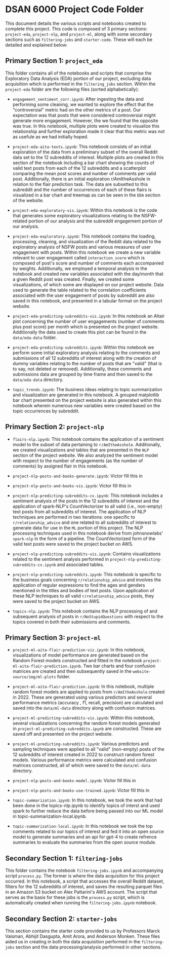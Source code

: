 # DSAN 6000 Project Code Folder

This document details the various scripts and notebooks created to complete this project. This code is composed of 3 primary sections: `project-eda`, `project-nlp`, and `project-ml`, along with some secondary sections such as `filtering-jobs` and `starter-code`. These will each be detailed and explained below:

## Primary Section 1: `project_eda`

This folder contains all of the notebooks and scripts that comprise the Exploratory Data Analysis (EDA) portion of our project, excluding data acquisition which is performed in the `filtering_jobs` section. Within the `project-eda` folder are the following files (sorted alphabetically):

* `engagement_sentiment_corr.ipynb`: After ingesting the data and performing some cleaning, we wanted to explore the effect that the "controversial" metric had on the other metrics of a post. Our expectation was that posts that were considered controversial might generate more engagement. However, the we found that the opposite was true. In this notebook, multiple plots were created to visualize this relationship and further exploration made it clear that this metric was not as usefule as we had initially hoped.

* `project-eda-aita-texts.ipynb`: This notebook consists of an initial exploration of the data from a preliminary subset of the overall Reddit data set to the 12 subreddits of interest. Multiple plots are created in this section of the notebook including a bar chart showing the counts of valid text posts from each of the 12 subreddits and a scatterplot comparing the mean post scores and number of comments per valid post. Additionally, there is an initial exploration r/AmItheAsshole in relation to the flair prediction task. The data are subsetted to this subreddit and the number of occurrences of each of these flairs is visualized in a bar chart and treemap as can be seen in the `EDA` section of the website.

* `project-eda-exploratory-vis.ipynb`: Within this notebook is the code that generates some exploratory visualizations relating to the NSFW-related portion of our analysis and the subreddit engagement portion of our analysis.

* `project-eda-exploratory.ipynb`: This notebook contains the loading, processing, cleaning, and visualization of the Reddit data related to the exploratory analysis of NSFW posts and various measures of user engagement with posts. Within this notebook we create a new variable relevant to user engagement called `interaction_score` which is composed of post's score and number of comments each accompanied by weights. Additionally, we employed a temporal analysis in the notebook and created new variables associated with the day/month that a given Reddit post was created. Finally, we created some visualizations, of which some are displayed on our project website. Data used to generate the table related to the correlation coefficients associated with the user engagement of posts by subreddit are also saved in this notebook, and presented in a tabular format on the project website.

* `project-eda-predicting-subreddits-vis.ipynb`: In this notebook an Altair plot concerning the number of user engagements (number of comments plus post score) per month which is presented on the project website. Additionally the data used to create this plot can be found in the `data/eda-data` folder.

* `project-eda-predicting-subreddits.ipynb`: Within this notebook we perform some initial exploratory analysis relating to the comments and submissions of all 12 subreddits of interest along with the creation of dummy variables relating to the number of posts that are "valid" (that is to say, not deleted or removed). Additionally, these comments and submissions data are grouped by time frame and then saved to the `data/eda-data` directory.

* `topic_trends.ipynb`: The business ideas relating to topic summarization and visualization are generated in this notebook. A grouped matplotlib bar chart presented on the project website is also generated within this notebook wherein numerous new variables were created based on the topic occurrences by subreddit.

## Primary Section 2: `project-nlp`

* `flairs-nlp.ipynb`: This notebook contains the application of a sentiment model to the subset of data pertaining to `r/AmItheAsshole`. Additionally, we created visualizations and tables that are presented in the `NLP` section of the project website. We also analyzed the sentiment model with respect to the number of engagements (as the number of comments) by assigned flair in this notebook.

* `project-nlp-posts-and-books-generate.ipynb`: Victor fill this in

* `project-nlp-posts-and-books-vis.ipynb`: Victor fill this in

* `project-nlp-predicting-subreddits-cv.ipynb`: This notebook includes a sentiment analysis of the posts in the 12 subreddits of interest and the application of spark-NLP's CountVectorizer to all valid (i.e., non-empty) text posts from all subreddits of interest. The application of NLP techniques are performed in two iterations: one specific to `r/relationship_advice` and one related to all subreddits of interest to generate data for use in the `ML` portion of this project. The NLP processing techniques used in this notebook derive from johnsnowlabs' `spark-nlp` in the form of a pipeline. The CountVectorized form of the valid text posts were saved to the project bucket on AWS.

* `project-nlp-predicting-subreddits-vis.ipynb`: Contains visualizations related to the sentiment analysis performed in `project-nlp-predicting-subreddits-cv.ipynb` and associated tables.

* `project-nlp-predicting-subreddits.ipynb`: This notebook is specific to the business goals concerning `r/relationship_advice` and involves the application of regular expressions to find the ages and genders mentioned in the titles and bodies of text posts. Upon application of these NLP techniques to all valid `r/relationship_advice` posts, they were saved to the project bucket on AWS.

* `topics-nlp.ipynb`: This notebook contains the NLP processing of and subsequent analysis of posts in `r/NoStupidQuestions` with respect to the topics covered in both their submissions and comments.

## Primary Section 3: `project-ml`

* `project-ml-aita-flair-prediction-viz.ipynb`: In this notebook, visualizations of model performance are generated based on the Random Forest models constructed and fitted in the notebook `project-ml-aita-flair-prediction.ipynb`. Two bar charts and four confusion matrices are created and then subsequently saved in the `website-source/img/ml-plots` folder.

* `project-ml-aita-flair-prediction.ipynb`: In this notebook, multiple random forest models are applied to posts from `r/AmItheAsshole` created in 2022. These are generated using various predictors and several performance metrics (accuracy , f1, recall, precision) are calculated and saved into the `data/ml-data` directory along with confusion matrices.

* `project-ml-predicting-subreddits-vis.ipynb`: Within this notebook, several visualizations concerning the random forest models generated in `project-ml-predicting-subreddits.ipynb` are constructed. These are saved off and presented on the project website.

* `project-ml-predicting-subreddits.ipynb`: Various predictors and sampling techniques were applied to all "valid" (non-empty) posts of the 12 subreddits of interest created in 2022 to construct random forest models. Various performance metrics were calculated and confusion matrices constructed, all of which were saved to the `data/ml-data` directory.

* `project-nlp-posts-and-books-model.ipynb`: Victor fill this in

* `project-nlp-posts-and-books-use-trained.ipynb`: Victor fill this in

* `topic-summarization.ipynb`: In this notebook, we took the work that had been done in the topics-nlp.ipynb to identify topics of interst and used spark to further reduce the data before being passed into our ML model in topic-summarization-local.ipynb.

* `topic-summarization-local.ipynb`: In this notebook we took the top comments related to our topics of interest and fed it into an open source model to generate summaries and an api for gpt-4 to create refrence summaries to evaluate the summaries from the open source module.

## Secondary Section 1: `filtering-jobs`

This folder contains the notebook `filtering-jobs.ipynb` and accompanying script `process.py`. The former is where the data acquisition for this project occurred. In this notebook, a script that accesses the overall Reddit dataset, filters for the 12 subreddits of interest, and saves the resulting parquet files in an Amazon S3 bucket on Alex Pattarini's AWS account. The script that serves as the basis for these jobs is the `process.py` script, which is automatically created when running the `filtering-jobs.ipynb` notebook.

## Secondary Section 2: `starter-jobs`

This section contains the starter code provided to us by Professors Marck Vaisman, Abhijit Dasgupta, Amit Arora, and Anderson Monken. These files aided us in creating in both the data acquisition performed in the `filtering-jobs` section and the data processing/analysis performed in other sections.